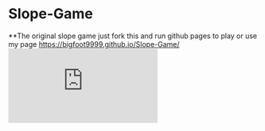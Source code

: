 # Slope-Game
**The original slope game just fork this and run github pages to play or use my page https://bigfoot9999.github.io/Slope-Game/
![Unique Visits](https://hitwebcounter.com/counter/counter.php?page=7976009&style=0001&nbdigits=5&type=page&initCount=0)

